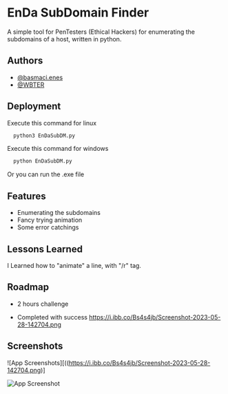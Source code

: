 
# EnDa SubDomain Finder

A simple tool for PenTesters (Ethical Hackers) for enumerating the subdomains of a host, written in python.


## Authors

- [@basmaci.enes](https://www.instagram.com/basmaci.enes/)
- [@WBTER](https://github.com/WBTER/)

## Deployment

Execute this command for linux

```bash
  python3 EnDaSubDM.py
```

Execute this command for windows

```bash
  python EnDaSubDM.py
```

Or you can run the .exe file


## Features

- Enumerating the subdomains
- Fancy trying animation
- Some error catchings


## Lessons Learned

I Learned how to "animate" a line, with "/r" tag.
## Roadmap

- 2 hours challenge

- Completed with success
https://i.ibb.co/Bs4s4jb/Screenshot-2023-05-28-142704.png

## Screenshots

![App Screenshots][((https://i.ibb.co/Bs4s4jb/Screenshot-2023-05-28-142704.png)]

![App Screenshot](https://i.ibb.co/4MKtMMm/Screenshot-2023-05-28-003623.png)

